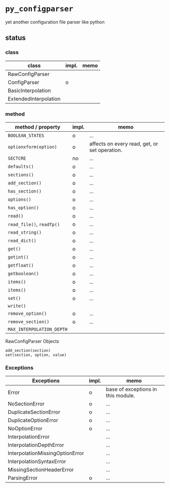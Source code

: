 # `py_configparser`
yet another configuration file parser like python


## status

### class

class             | impl. | memo
----------------------|---|-----
RawConfigParser       |   |
ConfigParser          | o |
BasicInterpolation    |   |
ExtendedInterpolation |   |


### method

method / property       | impl. | memo
--------------------------|-----|------
`BOOLEAN_STATES`          | o   | ...
`optionxform(option)`     | o   | affects on every read, get, or set operation.
`SECTCRE`                 | no  | ...
`defaults()`              | o   | ...
`sections()`              | o   | ...
`add_section()`           | o   | ...
`has_section()`           | o   | ...
`options()`               | o   | ...
`has_option()`            | o   | ...
`read()`                  | o   | ...
`read_file()`, `readfp()` | o   | ...
`read_string()`           | o   | ...
`read_dict()`             | o   | ...
`get()`                   | o   | ...
`getint()`                | o   | ...
`getfloat()`              | o   | ...
`getboolean()`            | o   | ...
`items()`                 | o   | ...
`items()`                 | o   | ...
`set()`                   | o   | ...
`write()`                 |     |
`remove_option()`         | o   | ...
`remove_section()`        | o   | ...
`MAX_INTERPOLATION_DEPTH` |     |


RawConfigParser Objects

    add_section(section)
    set(section, option, value)


### Exceptions

Exceptions                  | impl. | memo
--------------------------------|---|-------
Error                           | o | base of exceptions in this module.
NoSectionError                  | o | ...
DuplicateSectionError           | o | ...
DuplicateOptionError            | o | ...
NoOptionError                   | o | ...
InterpolationError              |   | ...
InterpolationDepthError         |   | ...
InterpolationMissingOptionError |   | ...
InterpolationSyntaxError        |   | ...
MissingSectionHeaderError       |   | ...
ParsingError                    | o | ...


